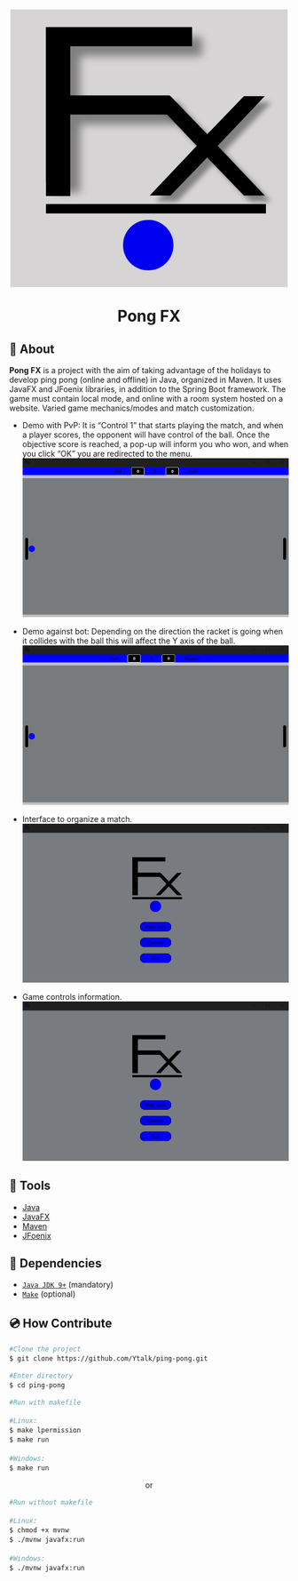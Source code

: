 <h1 align="center">
    <img src="src/main/resources/com/pong/pingpong/icons/pfxlogo.png" />
    <p>Pong FX</p>
</h1>


## 🏓 About

**Pong FX** is a project with the aim of taking advantage of the holidays to develop ping pong (online and offline) in Java, organized in Maven. It uses JavaFX and JFoenix libraries, in addition to the Spring Boot framework. The game must contain local mode, and online with a room system hosted on a website. Varied game mechanics/modes and match customization.


- Demo with PvP: It is “Control 1” that starts playing the match, and when a player scores, the opponent will have control of the ball. Once the objective score is reached, a pop-up will inform you who won, and when you click “OK” you are redirected to the menu.
![GIF game](src/main/resources/com/pong/pingpong/icons/pvp.gif)

- Demo against bot: Depending on the direction the racket is going when it collides with the ball this will affect the Y axis of the ball.
![GIF game](src/main/resources/com/pong/pingpong/icons/pvb.gif)

- Interface to organize a match.
![GIF play menu](src/main/resources/com/pong/pingpong/icons/interface.gif)

- Game controls information.
![GIF control menu](src/main/resources/com/pong/pingpong/icons/controls.gif)

## 🔨 Tools

- [Java](https://docs.oracle.com/en/java/)
- [JavaFX](https://openjfx.io)
- [Maven](https://maven.apache.org)
- [JFoenix](https://github.com/sshahine/JFoenix)

## 📄 Dependencies

- [`Java JDK 9+`](https://www.oracle.com/java/technologies/downloads/) (mandatory)
- [`Make`](https://gnuwin32.sourceforge.net/packages/make.htm) (optional)

## 💿 How Contribute

```bash
#Clone the project
$ git clone https://github.com/Ytalk/ping-pong.git
```

```bash
#Enter directory
$ cd ping-pong
```

```bash
#Run with makefile

#Linux:
$ make lpermission
$ make run

#Windows:
$ make run
```

<p align = "center">or</p>

```bash
#Run without makefile

#Linux:
$ chmod +x mvnw
$ ./mvnw javafx:run

#Windows:
$ ./mvnw javafx:run
```